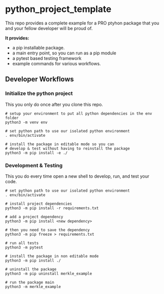 # python_project_template #

This repo provides a complete example for a PRO ptyhon
package that you and your fellow developer will be proud of.

**It provides:**
 
* a pip installable package.
* a main entry point, so you can run as a pip module
* a pytest based testing framework
* example commands for various workflows.

## Developer Workflows ##

### Initialize the python project ###

This you only do once after you clone this repo.
````
# setup your environment to put all python dependencies in the env folder
python3 -m venv env

# set python path to use our isolated python environment
. env/bin/activate

# install the package in editable mode so you can
# develop & test without having to reinstall the package
python3 -m pip install -e ./
````

### Development & Testing ###

This you do every time open a new shell to develop, run, and test your code.
````
# set python path to use our isolated python environment
. env/bin/activate

# install project dependencies
python3 -m pip install -r requirements.txt

# add a project dependency
python3 -m pip install <new dependency>

# then you need to save the dependency
python3 -m pip freeze > requirements.txt

# run all tests
python3 -m pytest

# install the package in non editable mode
python3 -m pip install ./

# uninstall the package
python3 -m pip uninstall merkle_example

# run the package main
python3 -m merkle_example
````






